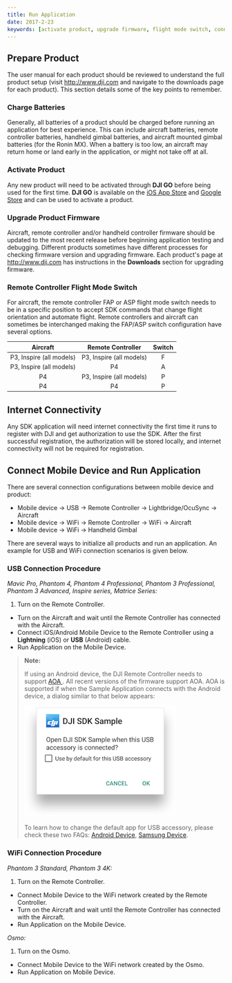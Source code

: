 ```yaml
---
title: Run Application
date: 2017-2-23
keywords: [activate product, upgrade firmware, flight mode switch, connection configuration]
---
```


## Prepare Product

The user manual for each product should be reviewed to understand the full product setup (visit <a href="http://www.dji.com" target="_blank">http://www.dji.com</a> and navigate to the downloads page for each product). This section details some of the key points to remember. 

### Charge Batteries

Generally, all batteries of a product should be charged before running an application for best experience. This can include aircraft batteries, remote controller batteries, handheld gimbal batteries, and aircraft mounted gimbal batteries (for the Ronin MX). When a battery is too low, an aircraft may return home or land early in the application, or might not take off at all.
            
### Activate Product

Any new product will need to be activated through **DJI GO** before being used for the first time. **DJI GO** is available on the <a href="https://itunes.apple.com/en/app/dji-pilot/id943780750?mt=8" target="_blank">iOS App Store</a> and <a href="https://play.google.com/store/apps/details?id=dji.pilot&hl=en" target="_blank"> Google Store</a> and can be used to activate a product.

### Upgrade Product Firmware

Aircraft, remote controller and/or handheld controller firmware should be updated to the most recent release before beginning application testing and debugging. Different products sometimes have different processes for checking firmware version and upgrading firmware. Each product's page at <http://www.dji.com> has instructions in the **Downloads** section for upgrading firmware.

### Remote Controller Flight Mode Switch

For aircraft, the remote controller FAP or ASP flight mode switch needs to be in a specific position to accept SDK commands that change flight orientation and automate flight. Remote controllers and aircraft can sometimes be interchanged making the FAP/ASP switch configuration have several options.

|  Aircraft                |     Remote Controller    |  Switch  |
|:------------------------:|:------------------------:|:--------:|
| P3, Inspire (all models) | P3, Inspire (all models) |     F    |
| P3, Inspire (all models) | P4                       |     A    |
| P4                       | P3, Inspire (all models) |     P    |
| P4                       | P4                       |     P    |

## Internet Connectivity

Any SDK application will need internet connectivity the first time it runs to register with DJI and get authorization to use the SDK. After the first successful registration, the authorization will be stored locally, and internet connectivity will not be required for registration.

## Connect Mobile Device and Run Application

There are several connection configurations between mobile device and product:

* Mobile device -> USB -> Remote Controller -> Lightbridge/OcuSync -> Aircraft
* Mobile device -> WiFi -> Remote Controller -> WiFi -> Aircraft
* Mobile device -> WiFi -> Handheld Gimbal

There are several ways to initialize all products and run an application. An example for USB and WiFi connection scenarios is given below.

### USB Connection Procedure

_Mavic Pro, Phantom 4, Phantom 4 Professional, Phantom 3 Professional, Phantom 3 Advanced, Inspire series, Matrice Series:_

 1. Turn on the Remote Controller. 
 * Turn on the Aircraft and wait until the Remote Controller has connected with the Aircraft.
 * Connect iOS/Android Mobile Device to the Remote Controller using a **Lightning** (iOS) or **USB** (Android) cable.
 * Run Application on the Mobile Device.
   
> **Note:** 
> 
> If using an Android device, the DJI Remote Controller needs to support <a href="https://source.android.com/devices/accessories/protocol.html" target="_blank"> AOA </a>. All recent versions of the firmware support AOA. AOA is supported if when the Sample Application connects with the Android device, a dialog similar to that below appears:
> 
>  ![dialog](../../images/application-development-workflow/android_dialog.png)
> 
> To learn how to change the default app for USB accessory, please check these two FAQs: [Android Device](../faq/index.html#How-do-I-reset-the-default-app-behavior-for-a-USB-Accessory-DJI-Product-on-Android-devices), [Samsung Device](../faq/index.html#How-do-I-reset-the-default-app-behavior-for-a-USB-Accessory-DJI-Product-on-Samsung-devices).
> 
  
### WiFi Connection Procedure

_Phantom 3 Standard, Phantom 3 4K:_

1. Turn on the Remote Controller.  
* Connect Mobile Device to the WiFi network created by the Remote Controller.
* Turn on the Aircraft and wait until the Remote Controller has connected with the Aircraft.
* Run Application on the Mobile Device.
  
_Osmo:_

1. Turn on the Osmo.  
* Connect Mobile Device to the WiFi network created by the Osmo.
* Run Application on Mobile Device.

